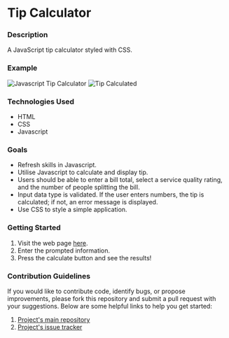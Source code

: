 # Tip Calculator

### Description
A JavaScript tip calculator styled with CSS.

### Example
![Javascript Tip Calculator](https://user-images.githubusercontent.com/74436899/101269107-06c81d00-3763-11eb-9a86-1b42dd85522d.png "JavaScript Tip Calculator")
![Tip Calculated](https://user-images.githubusercontent.com/74436899/101269098-c8caf900-3762-11eb-9b9f-025e976177e3.png "Tip Calculated")

### Technologies Used
* HTML
* CSS
* Javascript

### Goals
* Refresh skills in Javascript.
* Utilise Javascript to calculate and display tip.
* Users should be able to enter a bill total, select a service quality rating, and the number of people splitting the bill.
* Input data type is validated. If the user enters numbers, the tip is calculated; if not, an error message is displayed.
* Use CSS to style a simple application.

### Getting Started
1. Visit the web page [here](https://daniel-tsiang-tip-calculator.netlify.app/).
2. Enter the prompted information.
3. Press the calculate button and see the results!

### Contribution Guidelines
If you would like to contribute code, identify bugs, or propose improvements, please fork this repository and submit a pull request with your suggestions. Below are some helpful links to help you get started:
1. [Project's main repository](https://github.com/DanielTsiang/TipCalculator-JavaScript)
2. [Project's issue tracker](https://github.com/DanielTsiang/TipCalculator-JavaScript)
